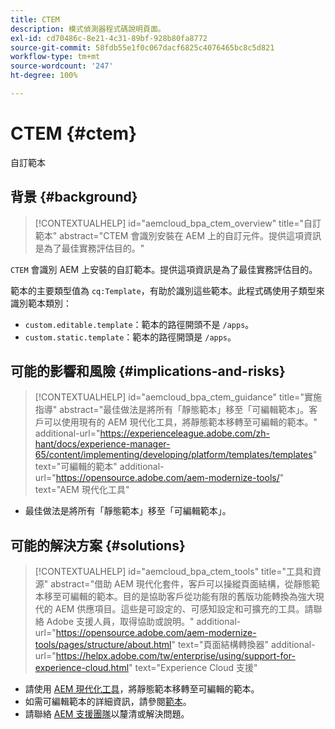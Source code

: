```yaml
---
title: CTEM
description: 模式偵測器程式碼說明頁面。
exl-id: cd70486c-8e21-4c31-89bf-928b80fa8772
source-git-commit: 58fdb55e1f0c067dacf6825c4076465bc8c5d821
workflow-type: tm+mt
source-wordcount: '247'
ht-degree: 100%

---
```


# CTEM {#ctem}

自訂範本

## 背景 {#background}

>[!CONTEXTUALHELP]
>id="aemcloud_bpa_ctem_overview"
>title="自訂範本"
>abstract="CTEM 會識別安裝在 AEM 上的自訂元件。提供這項資訊是為了最佳實務評估目的。"

`CTEM`  會識別 AEM 上安裝的自訂範本。提供這項資訊是為了最佳實務評估目的。

範本的主要類型值為 `cq:Template`，有助於識別這些範本。此程式碼使用子類型來識別範本類別：

* `custom.editable.template`：範本的路徑開頭不是 `/apps`。
* `custom.static.template`：範本的路徑開頭是 `/apps`。

## 可能的影響和風險 {#implications-and-risks}

>[!CONTEXTUALHELP]
>id="aemcloud_bpa_ctem_guidance"
>title="實施指導"
>abstract="最佳做法是將所有「靜態範本」移至「可編輯範本」。客戶可以使用現有的 AEM 現代化工具，將靜態範本移轉至可編輯的範本。"
>additional-url="https://experienceleague.adobe.com/zh-hant/docs/experience-manager-65/content/implementing/developing/platform/templates/templates" text="可編輯的範本"
>additional-url="https://opensource.adobe.com/aem-modernize-tools/" text="AEM 現代化工具"

* 最佳做法是將所有「靜態範本」移至「可編輯範本」。

## 可能的解決方案 {#solutions}

>[!CONTEXTUALHELP]
>id="aemcloud_bpa_ctem_tools"
>title="工具和資源"
>abstract="借助 AEM 現代化套件，客戶可以操縱頁面結構，從靜態範本移至可編輯的範本。目的是協助客戶從功能有限的舊版功能轉換為強大現代的 AEM 供應項目。這些是可設定的、可感知設定和可擴充的工具。請聯絡 Adobe 支援人員，取得協助或說明。"
>additional-url="https://opensource.adobe.com/aem-modernize-tools/pages/structure/about.html" text="頁面結構轉換器"
>additional-url="https://helpx.adobe.com/tw/enterprise/using/support-for-experience-cloud.html" text="Experience Cloud 支援"

* 請使用 [AEM 現代化工具](https://opensource.adobe.com/aem-modernize-tools/)，將靜態範本移轉至可編輯的範本。
* 如需可編輯範本的詳細資訊，請參閱[範本](https://experienceleague.adobe.com/zh-hant/docs/experience-manager-65/content/implementing/developing/platform/templates/templates)。
* 請聯絡 [AEM 支援團隊](https://helpx.adobe.com/tw/enterprise/using/support-for-experience-cloud.html)以釐清或解決問題。
